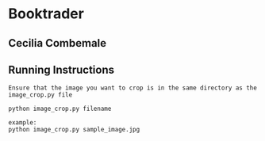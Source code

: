 # Booktrader
## Cecilia Combemale

## Running Instructions
```
Ensure that the image you want to crop is in the same directory as the image_crop.py file

python image_crop.py filename

example:
python image_crop.py sample_image.jpg

```
